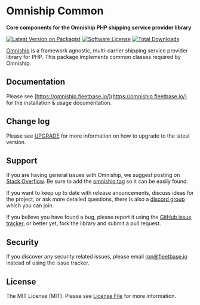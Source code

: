 # Omniship Common

**Core components for the Omniship PHP shipping service provider library**

[![Latest Version on Packagist][ico-version]][link-packagist]
[![Software License][ico-license]](LICENSE.md)
[![Total Downloads][ico-downloads]][link-downloads]

[Omniship](https://github.com/fleetbase/omniship) is a framework agnostic, multi-carrier shipping 
service provider library for PHP. This package implements common classes required by Omniship.

## Documentation

Please see [https://omniship.fleetbase.io/](https://omniship.fleetbase.io/) for the installation & usage documentation.

## Change log

Please see [UPGRADE](UPGRADE.md) for more information on how to upgrade to the latest version.

## Support

If you are having general issues with Omniship, we suggest posting on
[Stack Overflow](http://stackoverflow.com/). Be sure to add the
[omniship tag](http://stackoverflow.com/questions/tagged/omniship) so it can be easily found.

If you want to keep up to date with release anouncements, discuss ideas for the project,
or ask more detailed questions, there is also a [discord group](https://discord.com/invite/fjP4sReEvH) which
you can join.

If you believe you have found a bug, please report it using the [GitHub issue tracker](https://github.com/fleetbase/omniship-common/issues),
or better yet, fork the library and submit a pull request.

## Security

If you discover any security related issues, please email ron@fleetbase.io instead of using the issue tracker.

## License

The MIT License (MIT). Please see [License File](LICENSE.md) for more information.

[ico-version]: https://img.shields.io/packagist/v/omniship/common.svg?style=flat
[ico-license]: https://img.shields.io/badge/license-MIT-brightgreen.svg?style=flat
[ico-build]: https://img.shields.io/travis/thephpleague/omniship-common/master.svg?style=flat
[ico-downloads]: https://img.shields.io/packagist/dt/omniship/common.svg?style=flat
[link-packagist]: https://packagist.org/packages/omniship/common
[link-travis]: https://travis-ci.org/thephpleague/omniship-common
[link-downloads]: https://packagist.org/packages/omniship/common
[link-contributors]: ../../contributors
